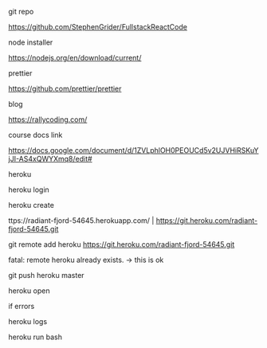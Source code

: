 git repo

https://github.com/StephenGrider/FullstackReactCode

node installer

https://nodejs.org/en/download/current/

prettier

https://github.com/prettier/prettier

blog

https://rallycoding.com/

course docs link

https://docs.google.com/document/d/1ZVLphlOH0PEOUCd5v2UJVHiRSKuYjJI-AS4xQWYXmq8/edit#

heroku

heroku login

heroku create

ttps://radiant-fjord-54645.herokuapp.com/ | https://git.heroku.com/radiant-fjord-54645.git

git remote add heroku https://git.heroku.com/radiant-fjord-54645.git

fatal: remote heroku already exists. -> this is ok

git push heroku master

heroku open

if errors

heroku logs

heroku run bash
